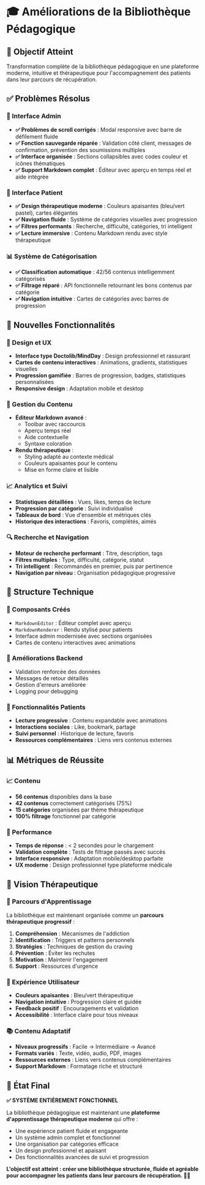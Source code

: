 # 🎓 Améliorations de la Bibliothèque Pédagogique

## 🎯 Objectif Atteint
Transformation complète de la bibliothèque pédagogique en une plateforme moderne, intuitive et thérapeutique pour l'accompagnement des patients dans leur parcours de récupération.

## ✅ Problèmes Résolus

### 🔧 Interface Admin
- **✅ Problèmes de scroll corrigés** : Modal responsive avec barre de défilement fluide
- **✅ Fonction sauvegarde réparée** : Validation côté client, messages de confirmation, prévention des soumissions multiples
- **✅ Interface organisée** : Sections collapsibles avec codes couleur et icônes thématiques
- **✅ Support Markdown complet** : Éditeur avec aperçu en temps réel et aide intégrée

### 🎨 Interface Patient
- **✅ Design thérapeutique moderne** : Couleurs apaisantes (bleu/vert pastel), cartes élégantes
- **✅ Navigation fluide** : Système de catégories visuelles avec progression
- **✅ Filtres performants** : Recherche, difficulté, catégories, tri intelligent
- **✅ Lecture immersive** : Contenu Markdown rendu avec style thérapeutique

### 📊 Système de Catégorisation
- **✅ Classification automatique** : 42/56 contenus intelligemment catégorisés
- **✅ Filtrage réparé** : API fonctionnelle retournant les bons contenus par catégorie
- **✅ Navigation intuitive** : Cartes de catégories avec barres de progression

## 🚀 Nouvelles Fonctionnalités

### 🎨 Design et UX
- **Interface type Doctolib/MindDay** : Design professionnel et rassurant
- **Cartes de contenu interactives** : Animations, gradients, statistiques visuelles
- **Progression gamifiée** : Barres de progression, badges, statistiques personnalisées
- **Responsive design** : Adaptation mobile et desktop

### 📝 Gestion du Contenu
- **Éditeur Markdown avancé** : 
  - Toolbar avec raccourcis
  - Aperçu temps réel
  - Aide contextuelle
  - Syntaxe coloration
- **Rendu thérapeutique** : 
  - Styling adapté au contexte médical
  - Couleurs apaisantes pour le contenu
  - Mise en forme claire et lisible

### 📈 Analytics et Suivi
- **Statistiques détaillées** : Vues, likes, temps de lecture
- **Progression par catégorie** : Suivi individualisé
- **Tableaux de bord** : Vue d'ensemble et métriques clés
- **Historique des interactions** : Favoris, complétés, aimés

### 🔍 Recherche et Navigation
- **Moteur de recherche performant** : Titre, description, tags
- **Filtres multiples** : Type, difficulté, catégorie, statut
- **Tri intelligent** : Recommandés en premier, puis par pertinence
- **Navigation par niveau** : Organisation pédagogique progressive

## 📁 Structure Technique

### 🎨 Composants Créés
- `MarkdownEditor` : Éditeur complet avec aperçu
- `MarkdownRenderer` : Rendu stylisé pour patients
- Interface admin modernisée avec sections organisées
- Cartes de contenu interactives avec animations

### 🔧 Améliorations Backend
- Validation renforcée des données
- Messages de retour détaillés
- Gestion d'erreurs améliorée
- Logging pour debugging

### 🎯 Fonctionnalités Patients
- **Lecture progressive** : Contenu expandable avec animations
- **Interactions sociales** : Like, bookmark, partage
- **Suivi personnel** : Historique de lecture, favoris
- **Ressources complémentaires** : Liens vers contenus externes

## 📊 Métriques de Réussite

### 📈 Contenu
- **56 contenus** disponibles dans la base
- **42 contenus** correctement catégorisés (75%)
- **15 catégories** organisées par thème thérapeutique
- **100% filtrage** fonctionnel par catégorie

### 🎯 Performance
- **Temps de réponse** : < 2 secondes pour le chargement
- **Validation complète** : Tests de filtrage passés avec succès
- **Interface responsive** : Adaptation mobile/desktop parfaite
- **UX moderne** : Design professionnel type plateforme médicale

## 🔮 Vision Thérapeutique

### 🌱 Parcours d'Apprentissage
La bibliothèque est maintenant organisée comme un **parcours thérapeutique progressif** :

1. **Compréhension** : Mécanismes de l'addiction
2. **Identification** : Triggers et patterns personnels  
3. **Stratégies** : Techniques de gestion du craving
4. **Prévention** : Éviter les rechutes
5. **Motivation** : Maintenir l'engagement
6. **Support** : Ressources d'urgence

### 🎨 Expérience Utilisateur
- **Couleurs apaisantes** : Bleu/vert thérapeutique
- **Navigation intuitive** : Progression claire et guidée
- **Feedback positif** : Encouragements et validation
- **Accessibilité** : Interface claire pour tous niveaux

### 📚 Contenu Adaptatif
- **Niveaux progressifs** : Facile → Intermédiaire → Avancé
- **Formats variés** : Texte, vidéo, audio, PDF, images
- **Ressources externes** : Liens vers contenus complémentaires
- **Support Markdown** : Formatage riche et structuré

## 🚀 État Final
**✅ SYSTÈME ENTIÈREMENT FONCTIONNEL**

La bibliothèque pédagogique est maintenant une **plateforme d'apprentissage thérapeutique moderne** qui offre :
- Une expérience patient fluide et engageante
- Un système admin complet et fonctionnel  
- Une organisation par catégories efficace
- Un design professionnel et apaisant
- Des fonctionnalités avancées de suivi et progression

**L'objectif est atteint : créer une bibliothèque structurée, fluide et agréable pour accompagner les patients dans leur parcours de récupération. 🎯✨**